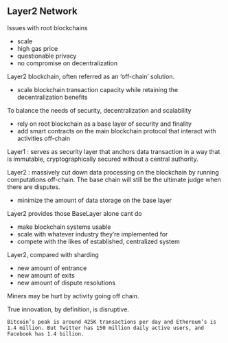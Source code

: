 
## Layer2 Network


Issues with root blockchains
* scale
* high gas price
* questionable privacy
* no compromise on decentralization

Layer2 blockchain, often referred as an ‘off-chain’ solution.
* scale blockchain transaction capacity while retaining the decentralization benefits

To balance the needs of security, decentralization and scalability
* rely on root blockchain as a base layer of security and finality
* add smart contracts on the main blockchain protocol that interact with activities off-chain

Layer1 : serves as security layer that anchors data transaction in a way that is immutable, cryptographically secured without a central authority.

Layer2 : massively cut down data processing on the blockchain by running computations off-chain.  The base chain will still be the ultimate judge when there are disputes.
* minimize the amount of data storage on the base layer

Layer2 provides those BaseLayer alone cant do
* make blockchain systems usable
* scale with whatever industry they’re implemented for
* compete with the likes of established, centralized system

Layer2, compared with sharding
* new amount of entrance
* new amount of exits 
* new amount of dispute resolutions

Miners may be hurt by activity going off chain.

True innovation, by definition, is disruptive.


```
Bitcoin’s peak is around 425K transactions per day and Ethereum’s is 1.4 million. But Twitter has 150 million daily active users, and Facebook has 1.4 billion. 
```



